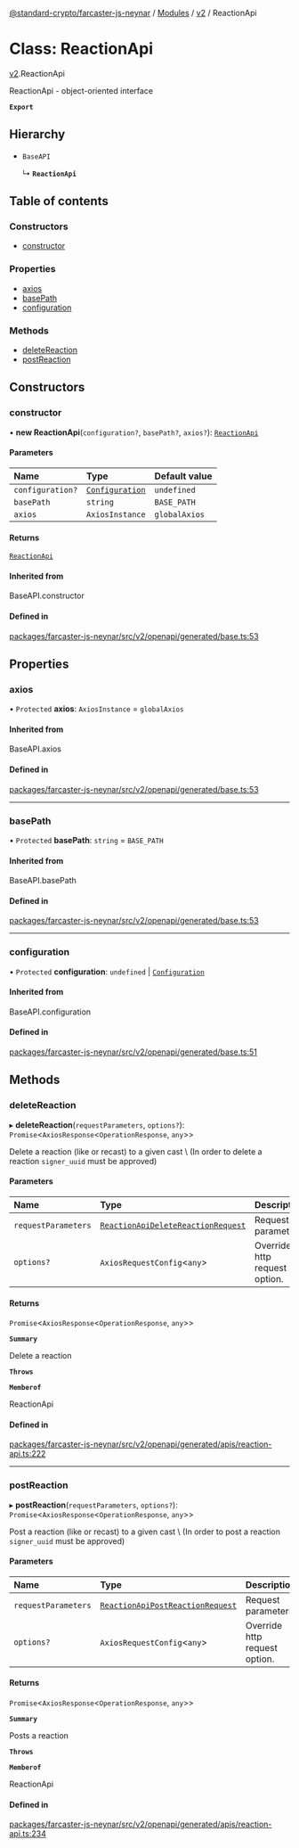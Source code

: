 [@standard-crypto/farcaster-js-neynar](../README.md) / [Modules](../modules.md) / [v2](../modules/v2.md) / ReactionApi

# Class: ReactionApi

[v2](../modules/v2.md).ReactionApi

ReactionApi - object-oriented interface

**`Export`**

## Hierarchy

- `BaseAPI`

  ↳ **`ReactionApi`**

## Table of contents

### Constructors

- [constructor](v2.ReactionApi.md#constructor)

### Properties

- [axios](v2.ReactionApi.md#axios)
- [basePath](v2.ReactionApi.md#basepath)
- [configuration](v2.ReactionApi.md#configuration)

### Methods

- [deleteReaction](v2.ReactionApi.md#deletereaction)
- [postReaction](v2.ReactionApi.md#postreaction)

## Constructors

### constructor

• **new ReactionApi**(`configuration?`, `basePath?`, `axios?`): [`ReactionApi`](v2.ReactionApi.md)

#### Parameters

| Name | Type | Default value |
| :------ | :------ | :------ |
| `configuration?` | [`Configuration`](v2.Configuration.md) | `undefined` |
| `basePath` | `string` | `BASE_PATH` |
| `axios` | `AxiosInstance` | `globalAxios` |

#### Returns

[`ReactionApi`](v2.ReactionApi.md)

#### Inherited from

BaseAPI.constructor

#### Defined in

[packages/farcaster-js-neynar/src/v2/openapi/generated/base.ts:53](https://github.com/standard-crypto/farcaster-js/blob/main/packages/farcaster-js-neynar/src/v2/openapi/generated/base.ts#L53)

## Properties

### axios

• `Protected` **axios**: `AxiosInstance` = `globalAxios`

#### Inherited from

BaseAPI.axios

#### Defined in

[packages/farcaster-js-neynar/src/v2/openapi/generated/base.ts:53](https://github.com/standard-crypto/farcaster-js/blob/main/packages/farcaster-js-neynar/src/v2/openapi/generated/base.ts#L53)

___

### basePath

• `Protected` **basePath**: `string` = `BASE_PATH`

#### Inherited from

BaseAPI.basePath

#### Defined in

[packages/farcaster-js-neynar/src/v2/openapi/generated/base.ts:53](https://github.com/standard-crypto/farcaster-js/blob/main/packages/farcaster-js-neynar/src/v2/openapi/generated/base.ts#L53)

___

### configuration

• `Protected` **configuration**: `undefined` \| [`Configuration`](v2.Configuration.md)

#### Inherited from

BaseAPI.configuration

#### Defined in

[packages/farcaster-js-neynar/src/v2/openapi/generated/base.ts:51](https://github.com/standard-crypto/farcaster-js/blob/main/packages/farcaster-js-neynar/src/v2/openapi/generated/base.ts#L51)

## Methods

### deleteReaction

▸ **deleteReaction**(`requestParameters`, `options?`): `Promise`\<`AxiosResponse`\<`OperationResponse`, `any`\>\>

Delete a reaction (like or recast) to a given cast \\ (In order to delete a reaction `signer_uuid` must be approved)

#### Parameters

| Name | Type | Description |
| :------ | :------ | :------ |
| `requestParameters` | [`ReactionApiDeleteReactionRequest`](../interfaces/v2.ReactionApiDeleteReactionRequest.md) | Request parameters. |
| `options?` | `AxiosRequestConfig`\<`any`\> | Override http request option. |

#### Returns

`Promise`\<`AxiosResponse`\<`OperationResponse`, `any`\>\>

**`Summary`**

Delete a reaction

**`Throws`**

**`Memberof`**

ReactionApi

#### Defined in

[packages/farcaster-js-neynar/src/v2/openapi/generated/apis/reaction-api.ts:222](https://github.com/standard-crypto/farcaster-js/blob/main/packages/farcaster-js-neynar/src/v2/openapi/generated/apis/reaction-api.ts#L222)

___

### postReaction

▸ **postReaction**(`requestParameters`, `options?`): `Promise`\<`AxiosResponse`\<`OperationResponse`, `any`\>\>

Post a reaction (like or recast) to a given cast \\ (In order to post a reaction `signer_uuid` must be approved)

#### Parameters

| Name | Type | Description |
| :------ | :------ | :------ |
| `requestParameters` | [`ReactionApiPostReactionRequest`](../interfaces/v2.ReactionApiPostReactionRequest.md) | Request parameters. |
| `options?` | `AxiosRequestConfig`\<`any`\> | Override http request option. |

#### Returns

`Promise`\<`AxiosResponse`\<`OperationResponse`, `any`\>\>

**`Summary`**

Posts a reaction

**`Throws`**

**`Memberof`**

ReactionApi

#### Defined in

[packages/farcaster-js-neynar/src/v2/openapi/generated/apis/reaction-api.ts:234](https://github.com/standard-crypto/farcaster-js/blob/main/packages/farcaster-js-neynar/src/v2/openapi/generated/apis/reaction-api.ts#L234)

